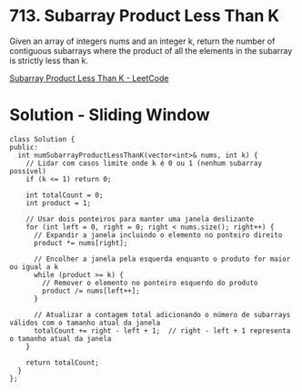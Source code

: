 # 713. Subarray Product Less Than K

Given an array of integers nums and an integer k, return the number of contiguous subarrays where the product of all the elements in the subarray is strictly less than k.

[Subarray Product Less Than K - LeetCode](https://leetcode.com/problems/subarray-product-less-than-k/)

# Solution - Sliding Window

```
class Solution {
public:
  int numSubarrayProductLessThanK(vector<int>& nums, int k) {
    // Lidar com casos limite onde k é 0 ou 1 (nenhum subarray possível)
    if (k <= 1) return 0;

    int totalCount = 0;
    int product = 1;

    // Usar dois ponteiros para manter uma janela deslizante
    for (int left = 0, right = 0; right < nums.size(); right++) {
      // Expandir a janela incluindo o elemento no ponteiro direito
      product *= nums[right];

      // Encolher a janela pela esquerda enquanto o produto for maior ou igual a k
      while (product >= k) {
        // Remover o elemento no ponteiro esquerdo do produto
        product /= nums[left++];
      }

      // Atualizar a contagem total adicionando o número de subarrays válidos com o tamanho atual da janela
      totalCount += right - left + 1;  // right - left + 1 representa o tamanho atual da janela
    }

    return totalCount;
  }
};
```
